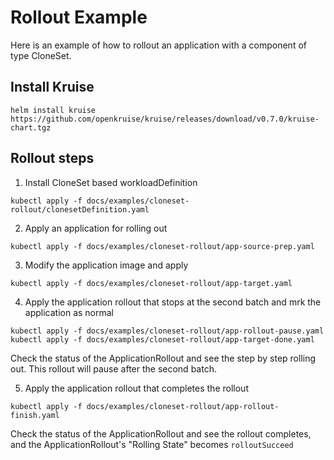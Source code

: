 # Rollout Example

Here is an example of how to rollout an application with a component of type CloneSet.

## Install Kruise

```shell 
helm install kruise https://github.com/openkruise/kruise/releases/download/v0.7.0/kruise-chart.tgz
```

## Rollout steps

1. Install CloneSet based workloadDefinition

```shell
kubectl apply -f docs/examples/cloneset-rollout/clonesetDefinition.yaml
```

2. Apply an application for rolling out
```shell
kubectl apply -f docs/examples/cloneset-rollout/app-source-prep.yaml
```

3. Modify the application image and apply
```shell
kubectl apply -f docs/examples/cloneset-rollout/app-target.yaml
```

4. Apply the application rollout that stops at the second batch and mrk the application as normal
```shell
kubectl apply -f docs/examples/cloneset-rollout/app-rollout-pause.yaml
kubectl apply -f docs/examples/cloneset-rollout/app-target-done.yaml
```
Check the status of the ApplicationRollout and see the step by step rolling out. This rollout
will pause after the second batch.

5. Apply the application rollout that completes the rollout
```shell
kubectl apply -f docs/examples/cloneset-rollout/app-rollout-finish.yaml
```

Check the status of the ApplicationRollout and see the rollout completes, and the
ApplicationRollout's "Rolling State" becomes `rolloutSucceed`